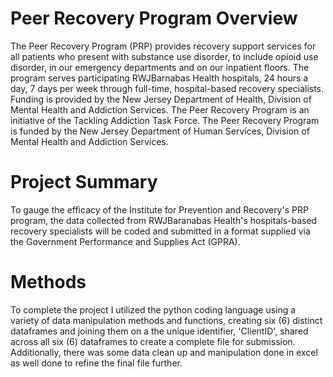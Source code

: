# Peer Recovery Program Overview
The Peer Recovery Program (PRP) provides recovery support services for all patients who present with substance use disorder, to include opioid use disorder, in our emergency departments and on our inpatient floors. The program serves participating RWJBarnabas Health hospitals, 24 hours a day, 7 days per week through full-time, hospital-based recovery specialists. Funding is provided by the New Jersey Department of Health, Division of Mental Health and Addiction Services. The Peer Recovery Program is an initiative of the Tackling Addiction Task Force. The Peer Recovery Program is funded by the New Jersey Department of Human Services, Division of Mental Health and Addiction Services.

# Project Summary
To gauge the efficacy of the Institute for Prevention and Recovery's PRP program, the data collected from RWJBaranabas Health's hospitals-based recovery specialists will be coded and submitted in a format supplied via the Government Performance and Supplies Act (GPRA).

# Methods
To complete the project I utilized the python coding language using a variety of data manipulation methods and functions, creating six (6) distinct dataframes and joining them on a the unique identifier, 'ClientID', shared across all six (6) dataframes to create a complete file for submission. Additionally, there was some data clean up and manipulation done in excel as well done to refine the final file further.
